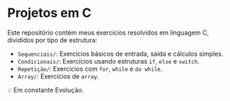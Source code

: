 # Projetos em C

Este repositório contém meus exercícios resolvidos em linguagem C, divididos por tipo de estrutura:

- `Sequenciais/`: Exercícios básicos de entrada, saída e cálculos simples.
- `Condicionais/`: Exercícios usando estruturas `if`, `else` e `switch`.
- `Repetição/`: Exercícios com `for`, `while` e `do while`.
-  `Array/`: Exercícios de `array`.


💡 Em constante Evolução.
